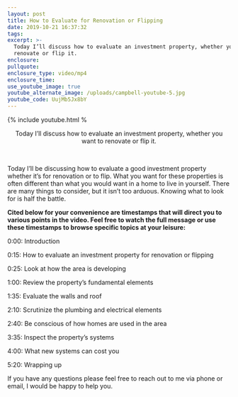 ```yaml
---
layout: post
title: How to Evaluate for Renovation or Flipping
date: 2019-10-21 16:37:32
tags:
excerpt: >-
  Today I’ll discuss how to evaluate an investment property, whether you want to
  renovate or flip it.
enclosure:
pullquote:
enclosure_type: video/mp4
enclosure_time:
use_youtube_image: true
youtube_alternate_image: /uploads/campbell-youtube-5.jpg
youtube_code: UujMb5Jx8bY
---
```


\{% include youtube.html %

<center>Today I&rsquo;ll discuss how to evaluate an investment property, whether you want to renovate or flip it.</center>

&nbsp;

Today I’ll be discussing how to evaluate a good investment property whether it’s for renovation or to flip. What you want for these properties is often different than what you would want in a home to live in yourself. There are many things to consider, but it isn’t too arduous. Knowing what to look for is half the battle.&nbsp;

**Cited below for your convenience are timestamps that will direct you to various points in the video. Feel free to watch the full message or use these timestamps to browse specific topics at your leisure:**

0:00: Introduction

0:15: How to evaluate an investment property for renovation or flipping

0:25: Look at how the area is developing

1:00: Review the property’s fundamental elements

1:35: Evaluate the walls and roof

2:10: Scrutinize the plumbing and electrical elements

2:40: Be conscious of how homes are used in the area

3:35: Inspect the property’s systems

4:00: What new systems can cost you

5:20: Wrapping up

If you have any questions please feel free to reach out to me via phone or email, I would be happy to help you.